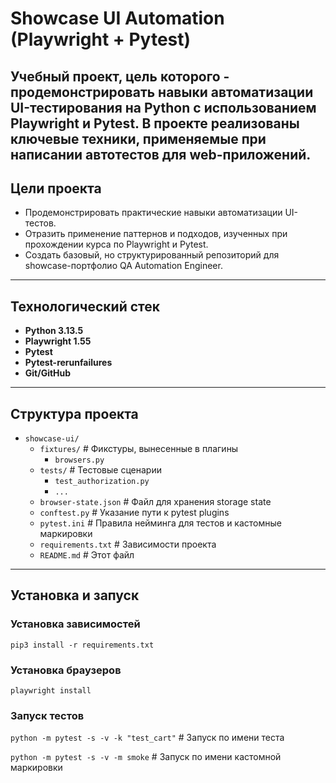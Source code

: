 # Showcase UI Automation (Playwright + Pytest)
Учебный проект, цель которого - продемонстрировать навыки автоматизации UI-тестирования на Python с использованием
Playwright и Pytest. В проекте реализованы ключевые техники, применяемые при написании автотестов для web-приложений.
---
## Цели проекта
- Продемонстрировать практические навыки автоматизации UI-тестов.
- Отразить применение паттернов и подходов, изученных при прохождении курса по Playwright и Pytest.
- Создать базовый, но структурированный репозиторий для showcase-портфолио QA Automation Engineer.
---
## Технологический стек
- **Python 3.13.5**
- **Playwright 1.55**
- **Pytest**
- **Pytest-rerunfailures**
- **Git/GitHub**
---
## Структура проекта
* `showcase-ui/`
  * `fixtures/` # Фикстуры, вынесенные в плагины
    * `browsers.py`
  * `tests/` # Тестовые сценарии
    * `test_authorization.py`
    * `...`
  * `browser-state.json` # Файл для хранения storage state
  * `conftest.py` # Указание пути к pytest plugins
  * `pytest.ini` # Правила нейминга для тестов и кастомные маркировки
  * `requirements.txt` # Зависимости проекта
  * `README.md` # Этот файл
---
## Установка и запуск
### Установка зависимостей
`pip3 install -r requirements.txt`
### Установка браузеров
`playwright install`
### Запуск тестов
`python -m pytest -s -v -k "test_cart"` # Запуск по имени теста

`python -m pytest -s -v -m smoke` # Запуск по имени кастомной маркировки